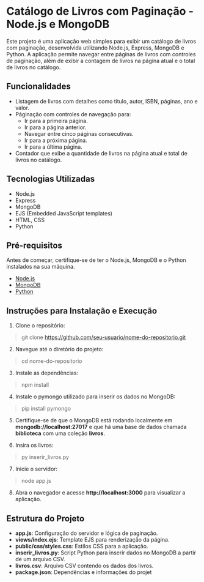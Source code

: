 # Catálogo de Livros com Paginação - Node.js e MongoDB

Este projeto é uma aplicação web simples para exibir um catálogo de livros com paginação, desenvolvida utilizando Node.js, Express, MongoDB e Python. A aplicação permite navegar entre páginas de livros com controles de paginação, além de exibir a contagem de livros na página atual e o total de livros no catálogo.

## Funcionalidades

- Listagem de livros com detalhes como título, autor, ISBN, páginas, ano e valor.
- Páginação com controles de navegação para:
  - Ir para a primeira página.
  - Ir para a página anterior.
  - Navegar entre cinco páginas consecutivas.
  - Ir para a próxima página.
  - Ir para a última página.
- Contador que exibe a quantidade de livros na página atual e total de livros no catálogo.

## Tecnologias Utilizadas

- Node.js
- Express
- MongoDB
- EJS (Embedded JavaScript templates)
- HTML, CSS
- Python

## Pré-requisitos

Antes de começar, certifique-se de ter o Node.js, MongoDB e o Python instalados na sua máquina.

- [Node.js](https://nodejs.org/en)
- [MongoDB](https://www.mongodb.com/)
- [Python](https://www.python.org/)

## Instruções para Instalação e Execução

1. Clone o repositório:
> git clone https://github.com/seu-usuario/nome-do-repositorio.git

2. Navegue até o diretório do projeto:
> cd nome-do-repositorio

3. Instale as dependências:
> npm install

4. Instale o pymongo utilizado para inserir os dados no MongoDB:
> pip install pymongo

5. Certifique-se de que o MongoDB está rodando localmente em **mongodb://localhost:27017** e que há uma base de dados chamada **biblioteca** com uma coleção **livros**.

6. Insira os livros:
> py inserir_livros.py

7. Inicie o servidor:
> node app.js

8. Abra o navegador e acesse **http://localhost:3000** para visualizar a aplicação.

## Estrutura do Projeto

- **app.js**: Configuração do servidor e lógica de paginação.
- **views/index.ejs**: Template EJS para renderização da página.
- **public/css/styles.css**: Estilos CSS para a aplicação.
- **inserir_livros.py**: Script Python para inserir dados no MongoDB a partir de um arquivo CSV.
- **livros.csv**: Arquivo CSV contendo os dados dos livros.
- **package.json**: Dependências e informações do projet